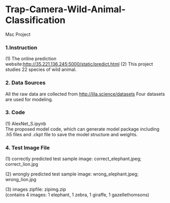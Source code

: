 # Trap-Camera-Wild-Animal-Classification
Msc Project

### 1.Instruction

(1) The online prediction website:http://35.221.136.245:5000/static/predict.html
(2) This project studies 22 species of wild animal.









### 2. Data Sources
All the raw data are collected from http://lila.science/datasets
Four datasets are used for modeling.





### 3. Code

(1) AlexNet_S.ipynb  
The proposed model code, which can generate model package including .h5 files and .ckpt file to save the model structure and weights.



### 4. Test Image File

(1) correctly predicted test sample image: 
correct_elephant.jpeg; 
correct_lion.jpg 

(2) wrongly predicted test sample image:
wrong_elephant.jpeg; 
wrong_lion.jpg 

(3) images zipfile:
zipimg.zip  
(contains 4 images: 1 elephant, 1 zebra, 1 giraffe, 1 gazellethomsons)

















